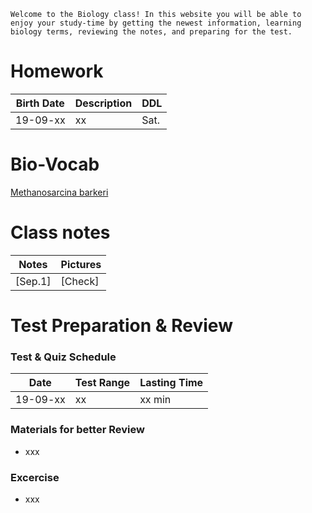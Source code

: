 ``Welcome to the Biology class! In this website you will be able to enjoy your study-time by getting the newest information, learning biology terms, reviewing the notes, and preparing for the test. ``

# Homework

|Birth Date|Description|DDL|
|-|-|-|
|19-09-xx|xx|Sat.|

# Bio-Vocab
[Methanosarcina barkeri](https://microbewiki.kenyon.edu/index.php/Methanosarcina_barkeri)

# Class notes

|Notes|Pictures|
|--|--|
| [Sep.1] | [Check] |

# Test Preparation & Review

### Test & Quiz Schedule

|Date|Test Range|Lasting Time|
|-|-|-|
|19-09-xx|xx|xx min|

### Materials for better Review
* xxx

### Excercise
* xxx
